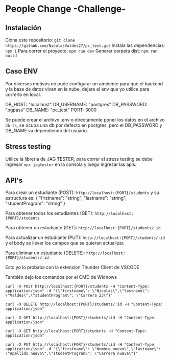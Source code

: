 # People Change -Challenge-

## Instalación

Clona este repositorio: `git clone https://github.com/NicolasValdes27/pc_test.git`
Instala las dependencias: `npm i`
Para correr el proyecto: `npm run dev`
Generar carpeta dist: `npm run build`

## Caso ENV

Por diversos motivos no pude configurar un ambiente para que el backend y la base de datos vivan en la nube, dejare el env que yo utilice para correrlo en local.

DB_HOST: "localhost"
DB_USERNAME: "postgres"
DB_PASSWORD: "pgpass"
DB_NAME: "pc_test"
PORT: 3000

Se puede crear el archivo .env o directamente poner los datos en el archivo `db.ts`, se ocupa una db por defecto en postgres, pero el DB_PASSWORD y DB_NAME va dependiendo del usuario.

## Stress testing

Utilice la libreria de JAG TESTER, para correr el stress testing se debe ingresar `npx jagtester` en la consola y luego ingresar las apis.

## API's

Para crear un estudiante (POST): `http://localhost:{PORT}/students` y su estructura es:
{
    "firstname": "string",
    "lastname": "string",
    "studentProgram": "string"
}

Para obtener todos los estudiantes (GET): `http://localhost:{PORT}/students`

Para obtener un estudiante (GET): `http://localhost:{PORT}/students/:id`

Para actualizar un estudiante (PUT): `http://localhost:{PORT}/students/:id` y el body se llevar los campos que se quieran actualizar.

Para eliminar un estudiante (DELETE): `http://localhost:{PORT}/students/:id`

Esto yo lo probaba con la extension Thunder Client de VSCODE

También dejo los comandos por el CMD de Widnows

`curl -X POST http://localhost:{PORT}/students -H "Content-Type: application/json" -d "{\"firstname\": \"Nicolas\",\"lastname\": \"Valdes\",\"studentProgram\": \"Carrera 23\"}"`

`curl -X DELETE http://localhost:{PORT}/students/:id -H "Content-Type: application/json"`

`curl -X GET http://localhost:{PORT}/students/:id -H "Content-Type: application/json"`

`curl -X GET http://localhost:{PORT}/students -H "Content-Type: application/json"`

`curl -X PUT http://localhost:{PORT}/students/:id -H "Content-Type: application/json" -d "{\"firstname\": \"Nombre nuevo\",\"lastname\": \"Apellido nuevo\",\"studentProgram\": \"Carrera nueva\"}"`

